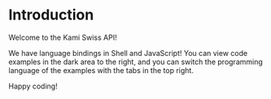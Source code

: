 
# Introduction

Welcome to the Kami Swiss API!

We have language bindings in Shell and JavaScript! You can view code examples in the dark area to the right, and you can switch the programming language of the examples with the tabs in the top right.

Happy coding!
